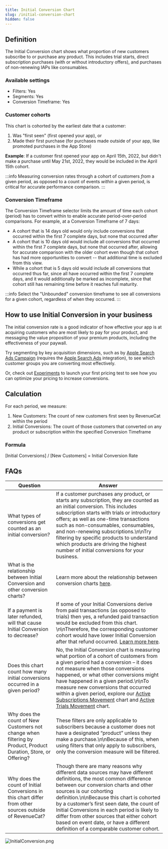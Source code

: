 ```yaml
---
title: Initial Conversion Chart
slug: /initial-conversion-chart
hidden: false
---
```


## Definition

The Initial Conversion chart shows what proportion of new customers subscribe to or purchase any product. This includes trial starts, direct subscription purchases (with or without introductory offers), and purchases of non-renewing IAPs like consumables.

### Available settings

- Filters: Yes
- Segments: Yes
- Conversion Timeframe: Yes

### Customer cohorts

This chart is cohorted by the earliest date that a customer:

1. Was "first seen" (first opened your app), or
2. Made their first purchase (for purchases made outside of your app, like promoted purchases in the App Store)

**Example**: If a customer first opened your app on April 15th, 2022, but didn't make a purchase until May 21st, 2022, they would be included in the April 15th cohort.

:::info
Measuring conversion rates through a cohort of customers _from_ a given period, as opposed to a count of events _within_ a given period, is critical for accurate performance comparison.
:::

### Conversion Timeframe

The Conversion Timeframe selector limits the amount of time each cohort (period) has to convert within to enable accurate period-over-period comparisons. For example, at a Conversion Timeframe of 7 days:

- A cohort that is 14 days old would only include conversions that occurred within the first 7 complete days, but none that occurred after
- A cohort that is 10 days old would include all conversions that occurred within the first 7 complete days, but none that occurred after, allowing for accurate comparison with the older cohort even though that cohort has had more opportunities to convert -- that additional time is excluded from this view.
- While a cohort that is 5 days old would include all conversions that occurred thus far, since all have occurred within the first 7 complete days, and it would additionally be marked as incomplete, since that cohort still has remaining time before it reaches full maturity.

:::info
Select the "Unbounded" conversion timeframe to see all conversions for a given cohort, regardless of when they occurred.
:::

## How to use Initial Conversion in your business

The initial conversion rate is a good indicator of how effective your app is at acquiring customers who are most likely to pay for your product, and messaging the value proposition of your premium products, including the effectiveness of your paywall.

Try segmenting by key acquisition dimensions, such as by [Apple Search Ads Campaign](https://app.revenuecat.com/charts/initial_conversion?chart_type=Line&conversion_timeframe=7%20days&customer_lifetime=30%20days&range=Last%2012%20months%3A2022-02-09%3A2023-02-09&resolution=2&segment=apple_search_ads_campaign) (requires the [Apple Search Ads](/apple-search-ads) integration), to see which customer groups you are converting most effectively.

Or, check out [Experiments](/experiments-overview-v1) to launch your first pricing test to see how you can optimize your pricing to increase conversions.

## Calculation

For each period, we measure:

1. New Customers: The count of new customers first seen by RevenueCat within the period
2. Initial Conversions: The count of those customers that converted on any product or subscription within the specified Conversion Timeframe

### Formula

[Initial Conversions] / [New Customers] = Initial Conversion Rate

## FAQs

| Question                                                                                                        | Answer                                                                                                                                                                                                                                                                                                                                                                                                                                                                        |
| --------------------------------------------------------------------------------------------------------------- | ----------------------------------------------------------------------------------------------------------------------------------------------------------------------------------------------------------------------------------------------------------------------------------------------------------------------------------------------------------------------------------------------------------------------------------------------------------------------------- |
| What types of conversions get counted as an initial conversion?                                                 | If a customer purchases any product, or starts any subscription, they are counted as an initial conversion. This includes subscription starts with trials or introductory offers; as well as one-time transactions such as non-consumables, consumables, and non-renewing subscriptions.\n\nTry filtering by specific products to understand which products are driving the highest number of initial conversions for your business.                                          |
| What is the relationship between Initial Conversion and other conversion charts?                                | Learn more about the relationship between conversion charts [here](/charts#understanding-conversion-rates).                                                                                                                                                                                                                                                                                                                                                                   |
| If a payment is later refunded, will that cause Initial Conversion to decrease?                                 | If some of your Initial Conversions derive from paid transactions (as opposed to trials) then yes, a refunded paid transaction would be excluded from this chart. \n\nTherefore, the corresponding customer cohort would have lower Initial Conversion after that refund occurred. [Learn more here](/refund-rate-chart).                                                                                                                                                     |
| Does this chart count how many initial conversions occurred in a given period?                                  | No, the Initial Conversion chart is measuring what portion of a cohort of customers from a given period had a conversion – it does not measure when those conversions happened, or what other conversions might have happened in a given period.\n\nTo measure new conversions that occurred within a given period, explore our [Active Subscriptions Movement](active-subscriptions-movement-chart) chart and [Active Trials Movement](/active-trials-movement-chart) chart. |
| Why does the count of New Customers not change when filtering by Product, Product Duration, Store, or Offering? | These filters are only applicable to subscribers because a customer does not have a designated “product” unless they make a purchase.\n\nBecause of this, when using filters that only apply to subscribers, only the conversion measure will be filtered.                                                                                                                                                                                                                    |
| Why does the count of Initial Conversions in this chart differ from other sources outside of RevenueCat?        | Though there are many reasons why different data sources may have different definitions, the most common difference between our conversion charts and other sources is our cohorting definition.\n\nBecause this chart is cohorted by a customer’s first seen date, the count of Initial Conversions in each period is likely to differ from other sources that either cohort based on event date, or have a different definition of a comparable customer cohort.            |

![](https://files.readme.io/67164f0-InitialConversion.png "InitialConversion.png")
